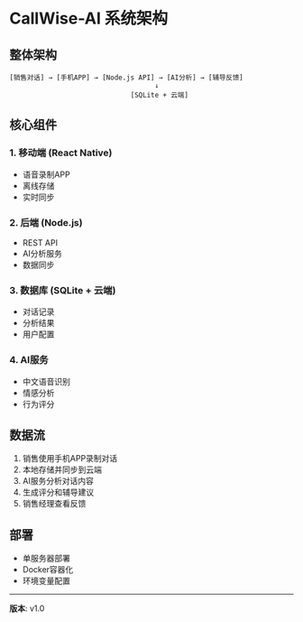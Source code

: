 # CallWise-AI 系统架构

## 整体架构

```
[销售对话] → [手机APP] → [Node.js API] → [AI分析] → [辅导反馈]
                                    ↓
                              [SQLite + 云端]
```

## 核心组件

### 1. 移动端 (React Native)
- 语音录制APP
- 离线存储
- 实时同步

### 2. 后端 (Node.js)
- REST API
- AI分析服务
- 数据同步

### 3. 数据库 (SQLite + 云端)
- 对话记录
- 分析结果
- 用户配置

### 4. AI服务
- 中文语音识别
- 情感分析
- 行为评分

## 数据流

1. 销售使用手机APP录制对话
2. 本地存储并同步到云端
3. AI服务分析对话内容
4. 生成评分和辅导建议
5. 销售经理查看反馈

## 部署

- 单服务器部署
- Docker容器化
- 环境变量配置

---

**版本**: v1.0 